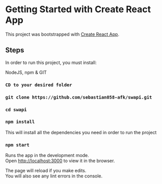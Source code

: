 # Getting Started with Create React App

This project was bootstrapped with [Create React App](https://github.com/facebook/create-react-app).

## Steps

In order to run this project, you must install:

NodeJS, npm & GIT

### `CD to your desired folder`

### `git clone https://github.com/sebastian058-afk/swapi.git`

### `cd swapi`

### `npm install`

This will install all the dependencies you need in order to run the project

### `npm start`

Runs the app in the development mode.\
Open [http://localhost:3000](http://localhost:3000) to view it in the browser.

The page will reload if you make edits.\
You will also see any lint errors in the console.
